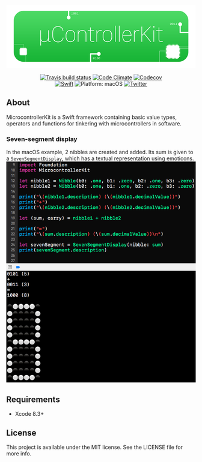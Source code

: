 <p align="center">
<img src="readme-resources/hero.png" style="max-height: 300px;" alt="MicrocontrollerKit">
</p>

<p align="center">
<a href="https://travis-ci.org/louisdh/microcontroller-kit"><img src="https://travis-ci.org/louisdh/microcontroller-kit.svg?branch=master" alt="Travis build status"/></a>
<a href="https://codeclimate.com/github/louisdh/microcontroller-kit"><img src="https://codeclimate.com/github/louisdh/microcontroller-kit/badges/gpa.svg" style="max-height: 300px;" alt="Code Climate"/></a>
<a href="https://codecov.io/gh/louisdh/microcontroller-kit"><img src="https://codecov.io/gh/louisdh/microcontroller-kit/branch/master/graph/badge.svg" alt="Codecov"/></a>
<br>
<a href="https://developer.apple.com/swift/"><img src="https://img.shields.io/badge/Swift-3.1-orange.svg?style=flat" style="max-height: 300px;" alt="Swift"/></a>
<img src="https://img.shields.io/badge/platform-macOS-lightgrey.svg" style="max-height: 300px;" alt="Platform: macOS">
<a href="http://twitter.com/LouisDhauwe"><img src="https://img.shields.io/badge/Twitter-@LouisDhauwe-blue.svg?style=flat" style="max-height: 300px;" alt="Twitter"/></a>
</p>


## About
MicrocontrollerKit is a Swift framework containing basic value types, operators and functions for tinkering with microcontrollers in software.

### Seven-segment display
In the macOS example, 2 nibbles are created and added. Its sum is given to a `SevenSegmentDisplay`, which has a textual representation using emoticons.
![](readme-resources/seven-segment-example_.png)

## Requirements
* Xcode 8.3+

## License

This project is available under the MIT license. See the LICENSE file for more info.
